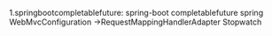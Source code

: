 1.springbootcompletablefuture:
    spring-boot
    completablefuture
    spring WebMvcConfiguration ->RequestMappingHandlerAdapter
    Stopwatch